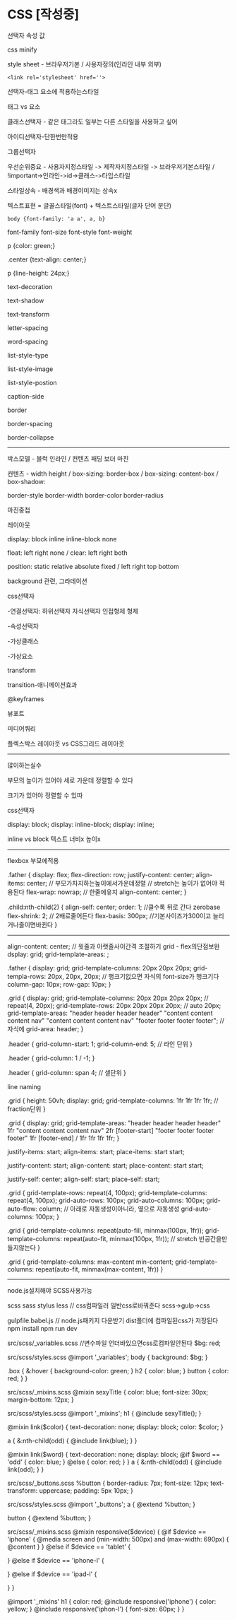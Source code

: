 # CSS [작성중]

선택자 속성 값

css minify

style sheet - 브라우저기본 / 사용자정의(인라인 내부 외부)

`<link rel='stylesheet' href=''>`



선택자-태그 요소에 적용하는스타일

태그 vs 요소

클래스선택자 - 같은 태그라도 일부는 다른 스타일을 사용하고 싶어

아이디선택자-단한번만적용

그룹선택자

우선순위중요 - 사용자지정스타일 -> 제작자지정스타일 -> 브라우저기본스타일 / !important->인라인->id->클래스->타입스타일

스타일상속 - 배경색과 배경이미지는 상속x



텍스트표현 = 글꼴스타일(font) + 텍스트스타일(글자 단어 문단)

`body {font-family: 'a a', a, b}`

font-family font-size font-style font-weight

<style>
    @font-face {
        font-family: '',
        src: url() format()
    }
</style>



p {color: green;}

.center {text-align: center;}

p {line-height: 24px;}

text-decoration

text-shadow

text-transform

letter-spacing

word-spacing



list-style-type

list-style-image

list-style-postion



caption-side

border

border-spacing

border-collapse

------------------------------

박스모델 - 블럭 인라인 / 컨텐츠 패딩 보더 마진

컨텐츠 - width height / box-sizing: border-box / box-sizing: content-box / box-shadow:

border-style border-width border-color border-radius

마진중첩



레이아웃

display: block inline inline-block none

float: left right none / clear: left right both

position: static relative absolute fixed / left right top bottom



background 관련, 그라데이션



css선택자

-연결선택자: 하위선택자 자식선택자 인접형제 형제

-속성선택자

-가상클래스

-가상요소



transform

transition-애니메이션효과

@keyframes



뷰포트

미디어쿼리

플렉스박스 레이아웃 vs CSS그리드 레이아웃

--------------------------------------------------------

많이하는실수

부모의 높이가 있어야 세로 가운데 정렬할 수 있다

크기가 있어야 정렬할 수 있따



css선택자

display: block;
display: inline-block;
display: inline;

inline vs block
텍스트
너비x
높이x

-------------------------------------------

flexbox 부모에적용

.father {
	display: flex;
	flex-direction: row;
	justify-content: center;
	align-items: center; // 부모가차지하는높이에서가운데정렬
			// stretch는 높이가 없어야 적용된다
	flex-wrap: nowrap; // 한줄에유지
	align-content: center;
}

.child:nth-child(2) {
	align-self: center;
	order: 1; //클수록 뒤로 간다 zerobase
	flex-shrink: 2; // 2배로줄어든다
	flex-basis: 300px; //기본사이즈가300이고 늘리거나줄이면바뀐다
}

-------------------------------------------------------------

align-content: center; // 윗줄과 아랫줄사이간격 조절하기
grid - flex의단점보완
dsplay: grid;
grid-template-areas: ;



.father {
	display: grid;
	grid-template-columns: 20px 20px 20px;
	grid-templa-rows: 20px, 20px, 20px; // 행크기없으면 자식의 font-size가 행크기다
	column-gap: 10px;
	row-gap: 10px;
}

.grid {
	display: grid;
	grid-template-columns: 20px 20px 20px 20px; // repeat(4, 20px);
	grid-template-rows: 20px 20px 20px 20px; // auto 20px;
	grid-template-areas:
	"header header header header"
	"content content content nav"
	"content content content nav"
	"footer footer footer footer"; //자식에 grid-area: header;
}

.header {
	grid-column-start: 1;
	grid-column-end: 5; // 라인 단위
}

.header {
	grid-column: 1 / -1;
}

.header {
	grid-column: span 4; // 셀단위
}









line naming

.grid {
	height: 50vh;
	display: grid;
	grid-template-columns: 1fr 1fr 1fr 1fr; // fraction단위
}

.grid {
	display: grid;
	grid-template-areas:
	"header header header header" 1fr
	"content content content nav" 2fr
	[footer-start] "footer footer footer footer" 1fr [footer-end] / 1fr 1fr 1fr 1fr;
}

justify-items: start;
align-items: start;
place-items: start start;

justify-content: start;
align-content: start;
place-content: start start;

justify-self: center;
align-self: start;
place-self: start;





.grid {
	grid-template-rows: repeat(4, 100px);
	grid-template-columns: repeat(4, 100px);
	grid-auto-rows: 100px;
	grid-auto-columns: 100px;
	grid-auto-flow: column; // 아래로 자동생성이아니라, 옆으로 자동생성
	grid-auto-columns: 100px;
}

.grid {
	grid-template-columns: repeat(auto-fill, minmax(100px, 1fr));
	grid-template-columns: repeat(auto-fit, minmax(100px, 1fr)); // stretch 빈공간을만들지않는다
}

.grid {
	grid-template-columns: max-content min-content;
	grid-template-columns: repeat(auto-fit, minmax(max-content, 1fr))
}



-------------------------------------------------------------

node.js설치해야 SCSS사용가능

scss sass stylus less // css컴파일러 일반css로바꿔준다
scss->gulp->css

gulpfile.babel.js // node.js패키지 다운받기
dist폴더에 컴파일된css가 저장된다
npm install
npm run dev





src/scss/_variables.scss //변수파일 언더바있으면css로컴파일안된다
$bg: red;

src/scss/styles.scss
@import '_variables';
body {
	background: $bg;
}



.box {
	&:hover {
		background-color: green;
	}
	h2 {
		color: blue;
	}
	button {
		color: red;
	}
}







src/scss/_mixins.scss
@mixin sexyTitle {
	color: blue;
	font-size: 30px;
	margin-bottom: 12px;
}

src/scss/styles.scss
@import '_mixins';
h1 {
	@include sexyTitle();
}

@mixin link($color) {
	text-decoration: none;
	display: block;
	color: $color;
}

a {
	&:nth-child(odd) {
		@include link(blue);
	}
}

@mixin link($word) {
	text-decoration: none;
	display: block;
	@if $word == 'odd' {
		color: blue;
	} @else {
		color: red;
	}
}
a {
	&:nth-child(odd) {
		@include link(odd);
	}
}







src/scss/_buttons.scss
%button {
	border-radius: 7px;
	font-size: 12px;
	text-transform: uppercase;
	padding: 5px 10px;
}

src/scss/styles.scss
@import '_buttons';
a {
	@extend %button;
}

button {
	@extend %button;
}





src/scss/_mixins.scss
@mixin responsive($device) {
	@if $device == 'iphone' {
		@media screen and (min-width: 500px) and (max-width: 690px) {
			@content
		}
} @else if $device == 'tablet' {

} @else if $device == 'iphone-l' {

} @else if $device == 'ipad-l' {

}
}

@import '_mixins'
h1 {
	color: red;
	@include responsive('iphone') {
		color: yellow;
	}
	@include responsive('iphon-l') {
		font-size: 60px;
	}
}
